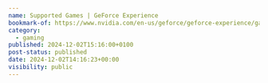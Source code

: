 ```yaml
---
name: Supported Games | GeForce Experience
bookmark-of: https://www.nvidia.com/en-us/geforce/geforce-experience/games/
category:
  - gaming
published: 2024-12-02T15:16:00+0100
post-status: published
date: 2024-12-02T14:16:23+00:00
visibility: public
---
```

